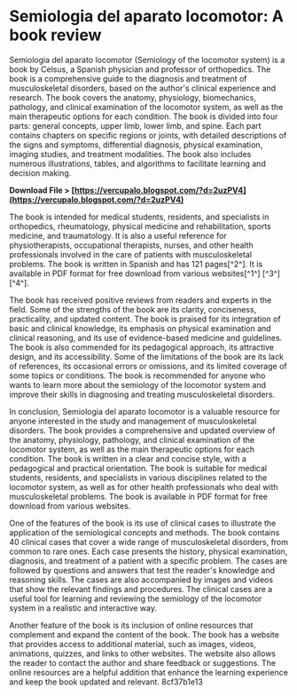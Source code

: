 # Semiologia del aparato locomotor: A book review
 
Semiologia del aparato locomotor (Semiology of the locomotor system) is a book by Celsus, a Spanish physician and professor of orthopedics. The book is a comprehensive guide to the diagnosis and treatment of musculoskeletal disorders, based on the author's clinical experience and research. The book covers the anatomy, physiology, biomechanics, pathology, and clinical examination of the locomotor system, as well as the main therapeutic options for each condition. The book is divided into four parts: general concepts, upper limb, lower limb, and spine. Each part contains chapters on specific regions or joints, with detailed descriptions of the signs and symptoms, differential diagnosis, physical examination, imaging studies, and treatment modalities. The book also includes numerous illustrations, tables, and algorithms to facilitate learning and decision making.
 
**Download File &gt; [https://vercupalo.blogspot.com/?d=2uzPV4](https://vercupalo.blogspot.com/?d=2uzPV4)**


 
The book is intended for medical students, residents, and specialists in orthopedics, rheumatology, physical medicine and rehabilitation, sports medicine, and traumatology. It is also a useful reference for physiotherapists, occupational therapists, nurses, and other health professionals involved in the care of patients with musculoskeletal problems. The book is written in Spanish and has 121 pages[^2^]. It is available in PDF format for free download from various websites[^1^] [^3^] [^4^].

The book has received positive reviews from readers and experts in the field. Some of the strengths of the book are its clarity, conciseness, practicality, and updated content. The book is praised for its integration of basic and clinical knowledge, its emphasis on physical examination and clinical reasoning, and its use of evidence-based medicine and guidelines. The book is also commended for its pedagogical approach, its attractive design, and its accessibility. Some of the limitations of the book are its lack of references, its occasional errors or omissions, and its limited coverage of some topics or conditions. The book is recommended for anyone who wants to learn more about the semiology of the locomotor system and improve their skills in diagnosing and treating musculoskeletal disorders.

In conclusion, Semiologia del aparato locomotor is a valuable resource for anyone interested in the study and management of musculoskeletal disorders. The book provides a comprehensive and updated overview of the anatomy, physiology, pathology, and clinical examination of the locomotor system, as well as the main therapeutic options for each condition. The book is written in a clear and concise style, with a pedagogical and practical orientation. The book is suitable for medical students, residents, and specialists in various disciplines related to the locomotor system, as well as for other health professionals who deal with musculoskeletal problems. The book is available in PDF format for free download from various websites.

One of the features of the book is its use of clinical cases to illustrate the application of the semiological concepts and methods. The book contains 40 clinical cases that cover a wide range of musculoskeletal disorders, from common to rare ones. Each case presents the history, physical examination, diagnosis, and treatment of a patient with a specific problem. The cases are followed by questions and answers that test the reader's knowledge and reasoning skills. The cases are also accompanied by images and videos that show the relevant findings and procedures. The clinical cases are a useful tool for learning and reviewing the semiology of the locomotor system in a realistic and interactive way.
 
Another feature of the book is its inclusion of online resources that complement and expand the content of the book. The book has a website that provides access to additional material, such as images, videos, animations, quizzes, and links to other websites. The website also allows the reader to contact the author and share feedback or suggestions. The online resources are a helpful addition that enhance the learning experience and keep the book updated and relevant.
 8cf37b1e13
 
